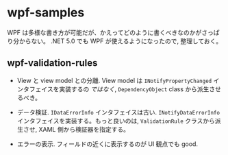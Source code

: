 # wpf-samples

WPF は多様な書き方が可能だが、かえってどのように書くべきなのかがさっぱり分からない。
.NET 5.0 でも WPF が使えるようになったので, 整理しておく。


## wpf-validation-rules

 - View と view model との分離. View model は `INotifyPropertyChanged` インタフェイスを実装するの *ではなく*, `DependencyObject` class から派生させるべき。

 - データ検証. `IDataErrorInfo` インタフェイスは古い. `INotifyDataErrorInfo` インタフェイスを実装する。もっと良いのは, `ValidationRule` クラスから派生させ, XAML 側から検証器を指定する。
 
 - エラーの表示. フィールドの近くに表示するのが UI 観点でも good.
 
 
